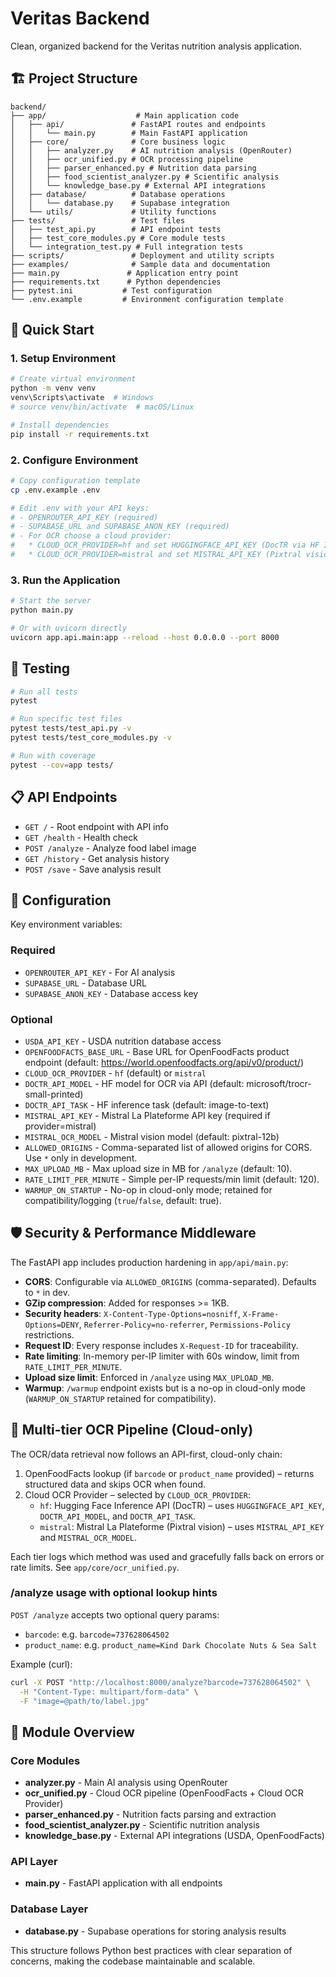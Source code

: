 # Veritas Backend

Clean, organized backend for the Veritas nutrition analysis application.

## 🏗️ Project Structure

```
backend/
├── app/                    # Main application code
│   ├── api/               # FastAPI routes and endpoints
│   │   └── main.py        # Main FastAPI application
│   ├── core/              # Core business logic
│   │   ├── analyzer.py    # AI nutrition analysis (OpenRouter)
│   │   ├── ocr_unified.py # OCR processing pipeline
│   │   ├── parser_enhanced.py # Nutrition data parsing
│   │   ├── food_scientist_analyzer.py # Scientific analysis
│   │   └── knowledge_base.py # External API integrations
│   ├── database/          # Database operations
│   │   └── database.py    # Supabase integration
│   └── utils/             # Utility functions
├── tests/                 # Test files
│   ├── test_api.py        # API endpoint tests
│   ├── test_core_modules.py # Core module tests
│   └── integration_test.py # Full integration tests
├── scripts/               # Deployment and utility scripts
├── examples/              # Sample data and documentation
├── main.py               # Application entry point
├── requirements.txt      # Python dependencies
├── pytest.ini           # Test configuration
└── .env.example         # Environment configuration template
```

## 🚀 Quick Start

### 1. Setup Environment
```bash
# Create virtual environment
python -m venv venv
venv\Scripts\activate  # Windows
# source venv/bin/activate  # macOS/Linux

# Install dependencies
pip install -r requirements.txt
```

### 2. Configure Environment
```bash
# Copy configuration template
cp .env.example .env

# Edit .env with your API keys:
# - OPENROUTER_API_KEY (required)
# - SUPABASE_URL and SUPABASE_ANON_KEY (required)
# - For OCR choose a cloud provider:
#   * CLOUD_OCR_PROVIDER=hf and set HUGGINGFACE_API_KEY (DocTR via HF Inference API), or
#   * CLOUD_OCR_PROVIDER=mistral and set MISTRAL_API_KEY (Pixtral vision via Mistral)
```

### 3. Run the Application
```bash
# Start the server
python main.py

# Or with uvicorn directly
uvicorn app.api.main:app --reload --host 0.0.0.0 --port 8000
```

## 🧪 Testing

```bash
# Run all tests
pytest

# Run specific test files
pytest tests/test_api.py -v
pytest tests/test_core_modules.py -v

# Run with coverage
pytest --cov=app tests/
```

## 📋 API Endpoints

- `GET /` - Root endpoint with API info
- `GET /health` - Health check
- `POST /analyze` - Analyze food label image
- `GET /history` - Get analysis history
- `POST /save` - Save analysis result

## 🔧 Configuration

Key environment variables:

### Required
- `OPENROUTER_API_KEY` - For AI analysis
- `SUPABASE_URL` - Database URL
- `SUPABASE_ANON_KEY` - Database access key

### Optional
- `USDA_API_KEY` - USDA nutrition database access
- `OPENFOODFACTS_BASE_URL` - Base URL for OpenFoodFacts product endpoint (default: https://world.openfoodfacts.org/api/v0/product/)
- `CLOUD_OCR_PROVIDER` - `hf` (default) or `mistral`
- `DOCTR_API_MODEL` - HF model for OCR via API (default: microsoft/trocr-small-printed)
- `DOCTR_API_TASK` - HF inference task (default: image-to-text)
- `MISTRAL_API_KEY` - Mistral La Plateforme API key (required if provider=mistral)
- `MISTRAL_OCR_MODEL` - Mistral vision model (default: pixtral-12b)
- `ALLOWED_ORIGINS` - Comma-separated list of allowed origins for CORS. Use `*` only in development.
- `MAX_UPLOAD_MB` - Max upload size in MB for `/analyze` (default: 10).
- `RATE_LIMIT_PER_MINUTE` - Simple per-IP requests/min limit (default: 120).
- `WARMUP_ON_STARTUP` - No-op in cloud-only mode; retained for compatibility/logging (`true`/`false`, default: true).

## 🛡️ Security & Performance Middleware

The FastAPI app includes production hardening in `app/api/main.py`:

- **CORS**: Configurable via `ALLOWED_ORIGINS` (comma-separated). Defaults to `*` in dev.
- **GZip compression**: Added for responses >= 1KB.
- **Security headers**: `X-Content-Type-Options=nosniff`, `X-Frame-Options=DENY`, `Referrer-Policy=no-referrer`, `Permissions-Policy` restrictions.
- **Request ID**: Every response includes `X-Request-ID` for traceability.
- **Rate limiting**: In-memory per-IP limiter with 60s window, limit from `RATE_LIMIT_PER_MINUTE`.
- **Upload size limit**: Enforced in `/analyze` using `MAX_UPLOAD_MB`.
- **Warmup**: `/warmup` endpoint exists but is a no-op in cloud-only mode (`WARMUP_ON_STARTUP` retained for compatibility).

## 🧠 Multi-tier OCR Pipeline (Cloud-only)

The OCR/data retrieval now follows an API-first, cloud-only chain:

1. OpenFoodFacts lookup (if `barcode` or `product_name` provided) – returns structured data and skips OCR when found.
2. Cloud OCR Provider – selected by `CLOUD_OCR_PROVIDER`:
   - `hf`: Hugging Face Inference API (DocTR) – uses `HUGGINGFACE_API_KEY`, `DOCTR_API_MODEL`, and `DOCTR_API_TASK`.
   - `mistral`: Mistral La Plateforme (Pixtral vision) – uses `MISTRAL_API_KEY` and `MISTRAL_OCR_MODEL`.

Each tier logs which method was used and gracefully falls back on errors or rate limits. See `app/core/ocr_unified.py`.

### /analyze usage with optional lookup hints

`POST /analyze` accepts two optional query params:

- `barcode`: e.g. `barcode=737628064502`
- `product_name`: e.g. `product_name=Kind Dark Chocolate Nuts & Sea Salt`

Example (curl):

```bash
curl -X POST "http://localhost:8000/analyze?barcode=737628064502" \
  -H "Content-Type: multipart/form-data" \
  -F "image=@path/to/label.jpg"
```

## 📁 Module Overview

### Core Modules
- **analyzer.py** - Main AI analysis using OpenRouter
- **ocr_unified.py** - Cloud OCR pipeline (OpenFoodFacts + Cloud OCR Provider)
- **parser_enhanced.py** - Nutrition facts parsing and extraction
- **food_scientist_analyzer.py** - Scientific nutrition analysis
- **knowledge_base.py** - External API integrations (USDA, OpenFoodFacts)

### API Layer
- **main.py** - FastAPI application with all endpoints

### Database Layer
- **database.py** - Supabase operations for storing analysis results

This structure follows Python best practices with clear separation of concerns, making the codebase maintainable and scalable.
